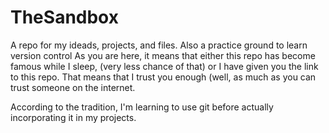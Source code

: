 # TheSandbox
A repo for my ideads, projects, and files. Also a practice ground to learn version control
As you are here, it means that either this repo has become famous while I sleep, (very less chance of that) or I have given you the 
link to this repo. That means that I trust you enough (well, as much as you can trust someone on the internet.


According to the tradition, I'm learning to use git before actually incorporating it in my projects.
